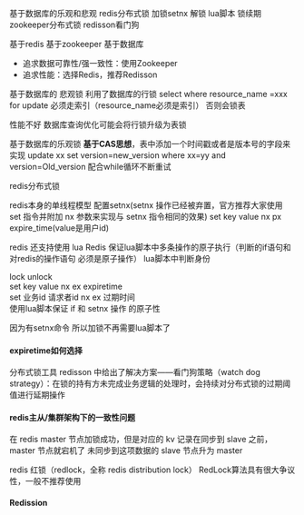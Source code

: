 基于数据库的乐观和悲观
redis分布式锁 加锁setnx  解锁 lua脚本 锁续期
zookeeper分布式锁
redisson看门狗






基于redis 基于zookeeper 基于数据库
- 追求数据可靠性/强一致性：使用Zookeeper
- 追求性能：选择Redis，推荐Redisson

基于数据库的 悲观锁
利用了数据库的行锁
select where resource_name =xxx for update 
必须走索引（resource_name必须是索引） 否则会锁表

性能不好
数据库查询优化可能会将行锁升级为表锁



基于数据库的乐观锁
**基于CAS思想**，表中添加一个时间戳或者是版本号的字段来实现
update xx set version=new_version where xx=yy and version=Old_version
配合while循环不断重试







redis分布式锁

redis本身的单线程模型
配置setnx(setnx 操作已经被弃置，官方推荐大家使用 set 指令并附加 nx 参数来实现与 setnx 指令相同的效果)
set key value nx px expire_time(value是用户id)

redis 还支持使用 lua 
Redis 保证lua脚本中多条操作的原子执行（判断的if语句和对redis的操作语句 必须是原子操作）
lua脚本中判断身份

lock unlock  
 set key value nx ex expiretime  
 set 业务id 请求者id nx ex 过期时间  
 使用lua脚本保证 if 和 setnx 操作 的原子性


因为有setnx命令 所以加锁不再需要lua脚本了

#### expiretime如何选择
分布式锁工具 redisson 中给出了解决方案——看门狗策略（watch dog strategy）：在锁的持有方未完成业务逻辑的处理时，会持续对分布式锁的过期阈值进行延期操作


#### redis主从/集群架构下的一致性问题
在 redis master 节点加锁成功，但是对应的 kv 记录在同步到 slave 之前，master 节点就宕机了
未同步到这项数据的 slave 节点升为 master

redis 红锁（redlock，全称 redis distribution lock）
RedLock算法具有很大争议性，一般不推荐使用

#### Redission
